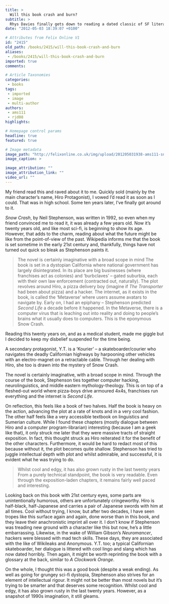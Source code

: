 ```yaml
---
title: >
  Will this book crash and burn?
subtitle: >
  Rhys Davies finally gets down to reading a dated classic of SF literature
date: "2012-05-03 18:39:07 +0100"

# Attributes from Felix Online V1
id: "2415"
old_path: /books/2415/will-this-book-crash-and-burn
aliases:
 - /books/2415/will-this-book-crash-and-burn
imported: true
comments:

# Article Taxonomies
categories:
 - books
tags:
 - imported
 - image
 - multi-author
authors:
 - ams111
 - rjd08
highlights:

# Homepage control params
headline: true
featured: true

# Image metadata
image_path: "http://felixonline.co.uk/img/upload/201205031938-ams111-snow-crash.jpg"
image_caption: >

image_attribution: ""
image_attribution_link: ""
video_url: ""
---
```


My friend read this and raved about it to me. Quickly sold (mainly by the main character’s name, Hiro Protagonist), I vowed I’d read it as soon as I could. That was in high school. Some ten years later, I’ve finally got around to it.

_Snow Crash_, by Neil Stephenson, was written in 1992, so even when my friend convinced me to read it, it was already a few years old. Now it’s twenty years old, and like most sci-fi, is beginning to show its age. However, that adds to the charm, reading about what the future might be like from the point-of-view of the past. Wikipedia informs me that the book is set sometime in the early 21st century and, thankfully, things have not turned out quick so bleak as Stephenson paints it.
> The novel is certainly imaginative with a broad scope in mind
The book is set in a dystopian California where national government has largely disintegrated. In its place are big businesses (where franchises act as colonies) and ‘burbclaves’ – gated suburbia, each with their own law enforcement (contracted out, naturally). The plot revolves around Hiro, a pizza delivery boy (imagine if _The Transporter_ had been about pizza) and a hacker. The internet, as it exists in the book, is called the ‘Metaverse’ where users assume avatars to navigate by. Early on, I had an epiphany – Stephenson predicted _Second Life_ a decade before it happened. In the Metaverse, there is a computer virus that is leaching out into reality and doing to people’s brains what it usually does to computers. This is the eponymous Snow Crash.

Reading this twenty years on, and as a medical student, made me giggle but I decided to keep my disbelief suspended for the time being.

A secondary protagonist, Y.T. is a ‘Kourier’ – a skateboarder/courier who navigates the deadly Californian highways by harpooning other vehicles with an electro-magnet on a retractable cable. Through her dealing with Hiro, she too is drawn into the mystery of Snow Crash.

The novel is certainly imaginative, with a broad scope in mind. Through the course of the book, Stephenson ties together computer hacking, neurolinguistics, and middle eastern mythology-theology. This is on top of a fleshed-out world where pizza-boys drive armoured 4x4s, franchises run everything and the internet is _Second Life_.

On reflection, this feels like a book of two halves. Half the book is heavy on the action, advancing the plot at a rate of knots and in a very cool fashion. The other half feels like a very accessible textbook on linguistics and Sumerian culture. While I found these chapters (mostly dialogue between Hiro and a computer program-librarian) interesting (because I am a geek like that), it only struck me later that they were massive tracts of straight exposition. In fact, this thought struck as Hiro reiterated it for the benefit of the other characters. Furthermore, it would be hard to redact most of this because without it, the plot becomes quite shallow. Stephenson has tried to juggle intellectual depth with plot and whilst admirable, and successful, it is evident what he was trying to do.
> Whilst cool and edgy, it has also grown rusty in the last twenty years
From a purely technical standpoint, the book is very readable. Even through the exposition-laden chapters, it remains fairly well paced and interesting.

Looking back on this book with 21st century eyes, some parts are unintentionally humorous, others are unfortunately cringeworthy. Hiro is half-black, half-Japanese and carries a pair of Japanese swords with him at all times. Cool without trying, I know, but after two decades, I have seen tropes like this surface again and again, done worse than in this book, and they leave their anachronistic imprint all over it. I don’t know if Stephenson was treading new ground with a character like this but now, he’s a little embarrassing. Likewise, in the wake of William Gibson’s _Neuromancer_, hackers were blessed with mad tech skills. These days, they are associated with the like of Wikileaks and Anonymous. Y.T. too; a typical Californian skateboarder, her dialogue is littered with cool lingo and slang which has now dated horribly. Then again, it might be worth reprinting the book with a glossary at the back, similar to _A Clockwork Orange_.

On the whole, I thought this was a good book (despite a weak ending). As well as going for grungey sci-fi dystopia, Stephenson also strives for an element of intellectual rigour. It might not be better than most novels but it’s trying to be smarter and that deserves some recognition. Whilst cool and edgy, it has also grown rusty in the last twenty years. However, as a snapshot of 1990s imagination, it still gleams.
